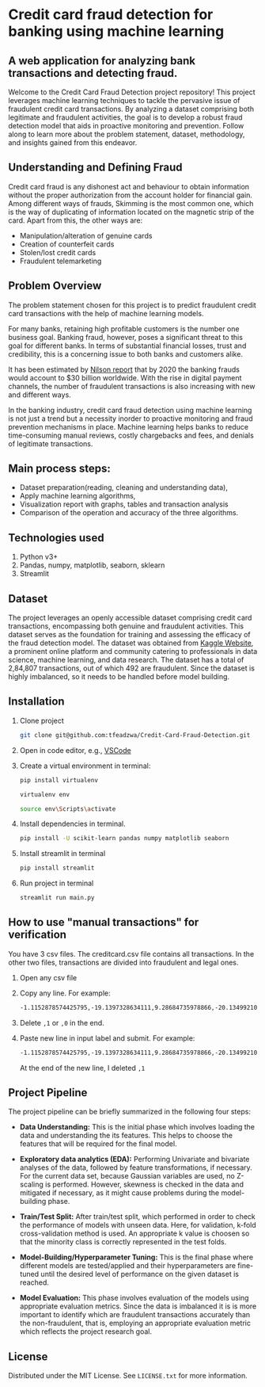 # Credit card fraud detection for banking using machine learning

## A web application for analyzing bank transactions and detecting fraud.

Welcome to the Credit Card Fraud Detection project repository! This project leverages machine learning techniques to tackle the pervasive issue of fraudulent credit card transactions. By analyzing a dataset comprising both legitimate and fraudulent activities, the goal is to develop a robust fraud detection model that aids in proactive monitoring and prevention. Follow along to learn more about the problem statement, dataset, methodology, and insights gained from this endeavor.

## Understanding and Defining Fraud

Credit card fraud is any dishonest act and behaviour to obtain information without the proper authorization from the account holder for financial gain. Among different ways of frauds, Skimming is the most common one, which is the way of duplicating of information located on the magnetic strip of the card. Apart from this, the other ways are:

- Manipulation/alteration of genuine cards
- Creation of counterfeit cards
- Stolen/lost credit cards
- Fraudulent telemarketing

## Problem Overview

The problem statement chosen for this project is to predict fraudulent credit card transactions with the help of machine learning models.

For many banks, retaining high profitable customers is the number one business goal. Banking fraud, however, poses a significant threat to this goal for different banks. In terms of substantial financial losses, trust and credibility, this is a concerning issue to both banks and customers alike.

It has been estimated by [Nilson report](https://nilsonreport.com/upload/content_promo/The_Nilson_Report_Issue_1164.pdf) that by 2020 the banking frauds would account to $30 billion worldwide. With the rise in digital payment channels, the number of fraudulent transactions is also increasing with new and different ways.

In the banking industry, credit card fraud detection using machine learning is not just a trend but a necessity inorder to proactive monitoring and fraud prevention mechanisms in place. Machine learning helps banks to reduce time-consuming manual reviews, costly chargebacks and fees, and denials of legitimate transactions.

## Main process steps:

- Dataset preparation(reading, cleaning and understanding data),
- Apply machine learning algorithms,
- Visualization report with graphs, tables and transaction analysis
- Comparison of the operation and accuracy of the three algorithms.

## Technologies used

1. Python v3+
2. Pandas, numpy, matplotlib, seaborn, sklearn
3. Streamlit

## Dataset

The project leverages an openly accessible dataset comprising credit card transactions, encompassing both genuine and fraudulent activities. This dataset serves as the foundation for training and assessing the efficacy of the fraud detection model. The dataset was obtained from [Kaggle Website](https://www.kaggle.com/datasets/mlg-ulb/creditcardfraud), a prominent online platform and community catering to professionals in data science, machine learning, and data research. The dataset has a total of 2,84,807 transactions, out of which 492 are fraudulent. Since the dataset is highly imbalanced, so it needs to be handled before model building.

## Installation

1. Clone project
   ```sh
   git clone git@github.com:tfeadzwa/Credit-Card-Fraud-Detection.git
   ```
2. Open in code editor, e.g., [VSCode](https://code.visualstudio.com/download)
3. Create a virtual environment in terminal:

   ```sh
   pip install virtualenv
   ```

   ```sh
   virtualenv env
   ```

   ```sh
   source env\Scripts\activate
   ```

4. Install dependencies in terminal.

   ```sh
   pip install -U scikit-learn pandas numpy matplotlib seaborn
   ```

5. Install streamlit in terminal

   ```sh
   pip install streamlit
   ```

6. Run project in terminal

   ```sh
   streamlit run main.py
   ```

## How to use "manual transactions" for verification

You have 3 csv files. The creditcard.csv file contains all transactions. In the other two files, transactions are divided into fraudulent and legal ones.

1. Open any csv file
2. Copy any line. For example:

   ```sh
   -1.1152878574425795,-19.1397328634111,9.28684735978866,-20.134992104854,7.81867331002574,-15.652207677206302,-1.66834770694329,-21.3404780994803,0.6418997011947,-8.55011032700099,-16.6496281595399,4.81815244707108,-9.44531478308794,1.3170562933234098,-7.24346097400378,0.830910291033798,-9.533257050393189,-18.750641147467398,-8.09264877340557,3.32675827497024,0.42720343146936,-2.1826919456095504,0.5205430723666421,-0.7605564151887328,0.6627666383972359,-0.948454306235033,0.12179592582979301,-3.3818429293561,-1.2565236213625801,0.20610286556509647,1
   ```

3. Delete `,1` or `,0` in the end.
4. Paste new line in input label and submit. For example:

   ```sh
   -1.1152878574425795,-19.1397328634111,9.28684735978866,-20.134992104854,7.81867331002574,-15.652207677206302,-1.66834770694329,-21.3404780994803,0.6418997011947,-8.55011032700099,-16.6496281595399,4.81815244707108,-9.44531478308794,1.3170562933234098,-7.24346097400378,0.830910291033798,-9.533257050393189,-18.750641147467398,-8.09264877340557,3.32675827497024,0.42720343146936,-2.1826919456095504,0.5205430723666421,-0.7605564151887328,0.6627666383972359,-0.948454306235033,0.12179592582979301,-3.3818429293561,-1.2565236213625801,0.20610286556509647
   ```

   At the end of the new line, I deleted `,1`

## Project Pipeline

The project pipeline can be briefly summarized in the following four steps:

- **Data Understanding:** This is the initial phase which involves loading the data and understanding the its features. This helps to choose the features that will be required for the final model.

- **Exploratory data analytics (EDA):** Performing Univariate and bivariate analyses of the data, followed by feature transformations, if necessary. For the current data set, because Gaussian variables are used, no Z-scaling is performed. However, skewness is checked in the data and mitigated if necessary, as it might cause problems during the model-building phase.

- **Train/Test Split:** After train/test split, which performed in order to check the performance of models with unseen data. Here, for validation, k-fold cross-validation method is used. An appropriate k value is choosen so that the minority class is correctly represented in the test folds.

- **Model-Building/Hyperparameter Tuning:** This is the final phase where different models are tested/applied and their hyperparameters are fine-tuned until the desired level of performance on the given dataset is reached.

- **Model Evaluation:** This phase involves evaluation of the models using appropriate evaluation metrics. Since the data is imbalanced it is is more important to identify which are fraudulent transactions accurately than the non-fraudulent, that is, employing an appropriate evaluation metric which reflects the project research goal.

<!-- LICENSE -->

## License

Distributed under the MIT License. See `LICENSE.txt` for more information.
